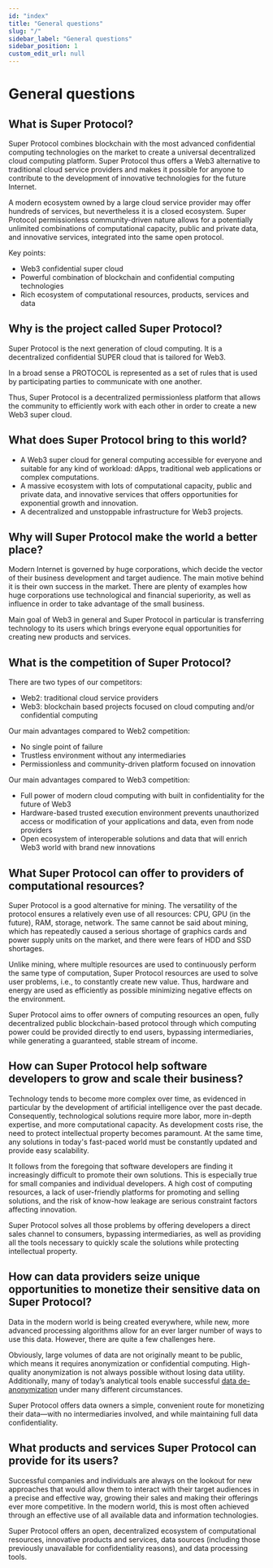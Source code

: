 ```yaml
---
id: "index"
title: "General questions"
slug: "/"
sidebar_label: "General questions"
sidebar_position: 1
custom_edit_url: null
---
```

# General questions
## What is Super Protocol?
Super Protocol combines blockchain with the most advanced confidential computing technologies on the market to create a universal decentralized cloud computing platform. Super Protocol thus offers a Web3 alternative to traditional cloud service providers and makes it possible for anyone to contribute to the development of innovative technologies for the future Internet.

A modern ecosystem owned by a large cloud service provider may offer hundreds of services, but nevertheless it is a closed ecosystem. Super Protocol permissionless community-driven nature allows for a potentially unlimited combinations of computational capacity, public and private data, and innovative services, integrated into the same open protocol.

Key points:

- Web3 confidential super cloud
- Powerful combination of blockchain and confidential computing technologies
- Rich ecosystem of computational resources, products, services and data
## Why is the project called Super Protocol?
Super Protocol is the next generation of cloud computing. It is a decentralized confidential SUPER cloud that is tailored for Web3.

In a broad sense a PROTOCOL is represented as a set of rules that is used by participating parties to communicate with one another.

Thus, Super Protocol is a decentralized permissionless platform that allows the community to efficiently work with each other in order to create a new Web3 super cloud.
## What does Super Protocol bring to this world?
- A Web3 super cloud for general computing accessible for everyone and suitable for any kind of workload: dApps, traditional web applications or complex computations.
- A massive ecosystem with lots of computational capacity, public and private data, and innovative services that offers opportunities for exponential growth and innovation.
- A decentralized and unstoppable infrastructure for Web3 projects.
## Why will Super Protocol make the world a better place?
Modern Internet is governed by huge corporations, which decide the vector of their business development and target audience. The main motive behind it is their own success in the market. There are plenty of examples how huge corporations use technological and financial superiority, as well as influence in order to take advantage of the small business.

Main goal of Web3 in general and Super Protocol in particular is transferring technology to its users which brings everyone equal opportunities for creating new products and services.
## What is the competition of Super Protocol?
There are two types of our competitors:

- Web2: traditional cloud service providers
- Web3: blockchain based projects focused on cloud computing and/or confidential computing

Our main advantages compared to Web2 competition:

- No single point of failure
- Trustless environment without any intermediaries
- Permissionless and community-driven platform focused on innovation

Our main advantages compared to Web3 competition:

- Full power of modern cloud computing with built in confidentiality for the future of Web3
- Hardware-based trusted execution environment prevents unauthorized access or modification of your applications and data, even from node providers
- Open ecosystem of interoperable solutions and data that will enrich Web3 world with brand new innovations
## What Super Protocol can offer to providers of computational resources?
Super Protocol is a good alternative for mining. The versatility of the protocol ensures a relatively even use of all resources: CPU, GPU (in the future), RAM, storage, network. The same cannot be said about mining, which has repeatedly caused a serious shortage of graphics cards and power supply units on the market, and there were fears of HDD and SSD shortages.

Unlike mining, where multiple resources are used to continuously perform the same type of computation, Super Protocol resources are used to solve user problems, i.e., to constantly create new value. Thus, hardware and energy are used as efficiently as possible minimizing negative effects on the environment.

Super Protocol aims to offer owners of computing resources an open, fully decentralized public blockchain-based protocol through which computing power could be provided directly to end users, bypassing intermediaries, while generating a guaranteed, stable stream of income.
## How can Super Protocol help software developers to grow and scale their business?
Technology tends to become more complex over time, as evidenced in particular by the development of artificial intelligence over the past decade. Consequently, technological solutions require more labor, more in-depth expertise, and more computational capacity. As development costs rise, the need to protect intellectual property becomes paramount. At the same time, any solutions in today's fast-paced world must be constantly updated and provide easy scalability.

It follows from the foregoing that software developers are finding it increasingly difficult to promote their own solutions. This is especially true for small companies and individual developers. A high cost of computing resources, a lack of user-friendly platforms for promoting and selling solutions, and the risk of know-how leakage are serious constraint factors affecting innovation.

Super Protocol solves all those problems by offering developers a direct sales channel to consumers, bypassing intermediaries, as well as providing all the tools necessary to quickly scale the solutions while protecting intellectual property.
## How can data providers seize unique opportunities to monetize their sensitive data on Super Protocol?
Data in the modern world is being created everywhere, while new, more advanced processing algorithms allow for an ever larger number of ways to use this data. However, there are quite a few challenges here. 

Obviously, large volumes of data are not originally meant to be public, which means it requires anonymization or confidential computing. High-quality anonymization is not always possible without losing data utility. Additionally, many of today’s analytical tools enable successful [data de-anonymization](https://www.cs.utexas.edu/~shmat/shmat_oak09.pdf) under many different circumstances.

Super Protocol offers data owners a simple, convenient route for monetizing their data—with no intermediaries involved, and while maintaining full data confidentiality.
## What products and services Super Protocol can provide for its users?
Successful companies and individuals are always on the lookout for new approaches that would allow them to interact with their target audiences in a precise and effective way, growing their sales and making their offerings ever more competitive. In the modern world, this is most often achieved through an effective use of all available data and information technologies.

Super Protocol offers an open, decentralized ecosystem of computational resources, innovative products and services, data sources (including those previously unavailable for confidentiality reasons), and data processing tools.